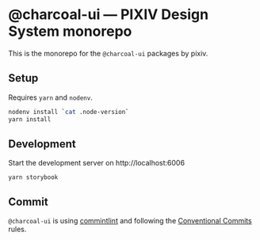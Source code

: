 # @charcoal-ui ― PIXIV Design System monorepo

This is the monorepo for the `@charcoal-ui` packages by pixiv.

## Setup

Requires `yarn` and `nodenv`.

```sh
nodenv install `cat .node-version`
yarn install
```

## Development

Start the development server on http://localhost:6006

```
yarn storybook
```

## Commit

`@charcoal-ui` is using [commintlint](https://github.com/conventional-changelog/commitlint) and following the [Conventional Commits](https://www.conventionalcommits.org/ja/v1.0.0/) rules.
